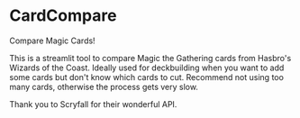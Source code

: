 # CardCompare
Compare Magic Cards!

This is a streamlit tool to compare Magic the Gathering cards from Hasbro's Wizards of the Coast. 
Ideally used for deckbuilding when you want to add some cards but don't know which cards to cut. 
Recommend not using too many cards, otherwise the process gets very slow. 


Thank you to Scryfall for their wonderful API. 

